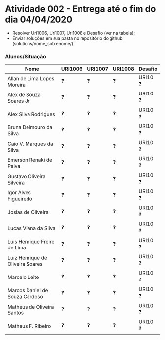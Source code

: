 # Atividade 002 - Entrega até o fim do dia 04/04/2020

- Resolver Uri1006, Uri1007, Uri1008 e Desafio (ver na tabela);
- Enviar soluções em sua pasta no repositório do github (solutions/nome_sobrenome/)

### Alunos/Situação

| Nome  | URI1006 | URI1007  | URI1008 | Desafio |
| ------------- | ------------- | ------------- | ------------- | ------------- |
| Allan de Lima Lopes Moreira | :question: | :question: | :question: | URI10 :question: |
| Alex de Souza Soares Jr | :question: | :question: | :question: | URI10 :question: |
| Alex Silva Rodrigues | :question: | :question: | :question: | URI10 :question: |
| Bruna Delmouro da Silva | :question: | :question: | :question: | URI10 :question: |
| Caio V. Marques da Silva | :question: | :question: | :question: | URI10 :question: |
| Emerson Renaki de Paiva | :question: | :question: | :question: | URI10 :question: |
| Gustavo Oliveira Silveira | :question: | :question: | :question: | URI10 :question: |
| Igor Alves Figueiredo | :question: | :question: | :question: | URI10 :question: |
| Josias de Oliveira | :question: | :question: | :question: | URI10 :question: |
| Lucas Viana da Silva | :question: | :question: | :question: | URI10 :question: |
| Luis Henrique Freire de Lima | :question: | :question: | :question: | URI10 :question: |
| Luiz Henrique de Oliveira Soares | :question: | :question: | :question: | URI10 :question: |
| Marcelo Leite | :question: | :question: | :question: | URI10 :question: |
| Marcos Daniel de Souza Cardoso | :question: | :question: | :question: | URI10 :question: |
| Matheus de Oliveira Santos | :question: | :question: | :question: | URI10 :question: |
| Matheus F. Ribeiro | :question: | :question: | :question: | URI10 :question: |
